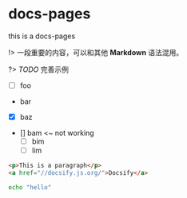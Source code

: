 # docs-pages
this is a docs-pages

!> 一段重要的内容，可以和其他 **Markdown** 语法混用。

?> _TODO_ 完善示例

- [ ] foo
- bar
- [x] baz
- [] bam <~ not working
  - [ ] bim
  - [ ] lim

```html
<p>This is a paragraph</p>
<a href="//docsify.js.org/">Docsify</a>
```

```bash
echo "hello"
```
